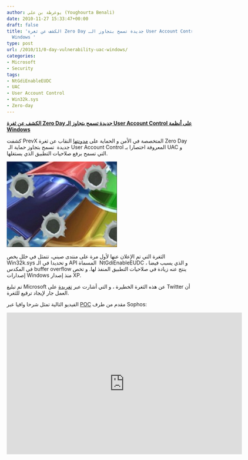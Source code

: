 ```yaml
---
author: يوغرطة بن علي (Youghourta Benali)
date: 2010-11-27 15:33:47+00:00
draft: false
title: 'الكشف عن ثغرة Zero Day جديدة تسمح بتجاوز الـ User Account Control على أنظمة
  Windows '
type: post
url: /2010/11/0-day-vulnerability-uac-windows/
categories:
- Microsoft
- Security
tags:
- NtGdiEnableEUDC
- UAC
- User Account Control
- Win32k.sys
- Zero-day
---
```


**[الكشف عن ثغرة Zero Day جديدة تسمح بتجاوز الـ User Account Control على أنظمة Windows](https://www.it-scoop.com/2010/11/0-day-vulnerability-uac-windows)**




كشفت PrevX المتخصصة في الأمن و الحماية على [مدونتها](http://www.prevx.com/blog/160/New-Windows-day-exploit-speaks-Chinese.html) النقاب عن ثغرة Zero Day  جديدة  تسمح بتجاوز حماية الـ User Account Control المعروفة اختصارا بـ UAC و التي تسمح برفع صلاحيات التطبيق الذي يستغلها.




[![](windows-bullet-holes-300x232.jpg)
](https://www.it-scoop.com/2010/11/0-day-vulnerability-uac-windows)


الثغرة التي تم الإعلان عنها لأول مرة على منتدى صيني، تتمثل في خلل يخص Win32k.sys و تحديدا في الـ API المسماة  NtGdiEnableEUDC ، و الذي يسبب فيضا في المكدس buffer overflow ينتج عنه زيادة في صلاحيات التطبيق المنفذ لها. و تخص إصدارات Windows منذ إصدار XP.

تم تبليغ Microsoft عن هذه الثغرة الخطيرة ، و التي أشارت عبر [تغريدة](http://twitter.com/#!/msftsecresponse/status/7590788200402945) على Twitter أن العمل جار لإيجاد ترقيع للثغرة.

الفيديو التالية تمثل شرحا وافيا عبر [POC](http://en.wikipedia.org/wiki/Proof_of_concept) مقدم من طرف Sophos:

<!-- more -->



<object classid="clsid:d27cdb6e-ae6d-11cf-96b8-444553540000" width="640" codebase="http://download.macromedia.com/pub/shockwave/cabs/flash/swflash.cab#version=6,0,40,0" height="385"><embed src="http://www.youtube.com/v/LKCKKYjm1Nw?fs=1&hl=fr_FR&color1=0x5d1719&color2=0xcd311b" allowscriptaccess="always" height="385" width="640" allowfullscreen="true" type="application/x-shockwave-flash"></embed></object>
